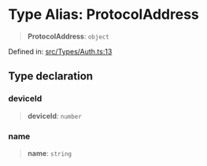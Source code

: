 # Type Alias: ProtocolAddress

> **ProtocolAddress**: `object`

Defined in: [src/Types/Auth.ts:13](https://github.com/Fokusdotid/Baileys/blob/eb819228f591f9a29a091aefc3a8c91a38d77089/src/Types/Auth.ts#L13)

## Type declaration

### deviceId

> **deviceId**: `number`

### name

> **name**: `string`

